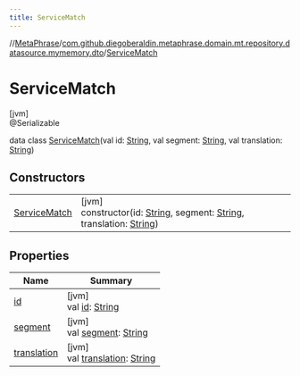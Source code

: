 ```yaml
---
title: ServiceMatch
---
```

//[MetaPhrase](../../../index.html)/[com.github.diegoberaldin.metaphrase.domain.mt.repository.datasource.mymemory.dto](../index.html)/[ServiceMatch](index.html)



# ServiceMatch



[jvm]\
@Serializable



data class [ServiceMatch](index.html)(val id: [String](https://kotlinlang.org/api/latest/jvm/stdlib/kotlin/-string/index.html), val segment: [String](https://kotlinlang.org/api/latest/jvm/stdlib/kotlin/-string/index.html), val translation: [String](https://kotlinlang.org/api/latest/jvm/stdlib/kotlin/-string/index.html))



## Constructors


| | |
|---|---|
| [ServiceMatch](-service-match.html) | [jvm]<br>constructor(id: [String](https://kotlinlang.org/api/latest/jvm/stdlib/kotlin/-string/index.html), segment: [String](https://kotlinlang.org/api/latest/jvm/stdlib/kotlin/-string/index.html), translation: [String](https://kotlinlang.org/api/latest/jvm/stdlib/kotlin/-string/index.html)) |


## Properties


| Name | Summary |
|---|---|
| [id](id.html) | [jvm]<br>val [id](id.html): [String](https://kotlinlang.org/api/latest/jvm/stdlib/kotlin/-string/index.html) |
| [segment](segment.html) | [jvm]<br>val [segment](segment.html): [String](https://kotlinlang.org/api/latest/jvm/stdlib/kotlin/-string/index.html) |
| [translation](translation.html) | [jvm]<br>val [translation](translation.html): [String](https://kotlinlang.org/api/latest/jvm/stdlib/kotlin/-string/index.html) |


